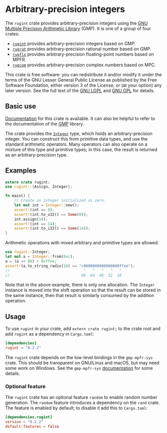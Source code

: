 # Arbitrary-precision integers

The `rugint` crate provides arbitrary-precision integers using the
[GNU Multiple Precision Arithmetic Library][gmp home] (GMP). It is one
of a group of four crates:

* [`rugint`][rugint] provides arbitrary-precision integers based on
  GMP.
* [`rugrat`][rugrat] provides arbitrary-precision rational number
  based on GMP.
* [`rugflo`][rugflo] provides arbitrary-precision floating-point
  numbers based on MPFR.
* [`rugcom`][rugcom] provides arbitrary-precision complex numbers
  based on MPC.

This crate is free software: you can redistribute it and/or modify it
under the terms of the GNU Lesser General Public License as published
by the Free Software Foundation, either version 3 of the License, or
(at your option) any later version. See the full text of the
[GNU LGPL][lgpl] and [GNU GPL][gpl] for details.

## Basic use

[Documentation][rugint] for this crate is available. It can also be
helpful to refer to the documentation of the [GMP][gmp] library.

The crate provides the [`Integer`][integer] type, which holds an
arbitrary-precision integer. You can construct this from primitive
data types, and use the standard arithmetic operators. Many operators
can also operate on a mixture of this type and primitive types; in
this case, the result is returned as an arbitrary-precision type.

## Examples

```rust
extern crate rugint;
use rugint::{Assign, Integer};

fn main() {
    // Create an integer initialized as zero.
    let mut int = Integer::new();
    assert!(int == 0);
    assert!(int.to_u32() == Some(0));
    int.assign(14);
    assert!(int == 14);
    assert!(int.to_i32() == Some(14));
}
```

Arithmetic operations with mixed arbitrary and primitive types are
allowed.

```rust
use rugint::Integer;
let mut a = Integer::from(0xc);
a = (a << 80) + 0xffee;
assert!(a.to_string_radix(16) == "c0000000000000000ffee");
//                                 ^   ^   ^   ^   ^
//                                80  64  48  32  16
```

Note that in the above example, there is only one allocation. The
`Integer` instance is moved into the shift operation so that the
result can be stored in the same instance, then that result is
similarly consumed by the addition operation.

## Usage

To use `rugint` in your crate, add `extern crate rugint;` to the crate
root and add `rugint` as a dependency in `Cargo.toml`:

```toml
[dependencies]
rugint = "0.2.2"
```

The `rugint` crate depends on the low-level bindings in the
`gmp-mpfr-sys` crate. This should be transparent on GNU/Linux and
macOS, but may need some work on Windows. See the `gmp-mpfr-sys`
[documentation][sys] for some details.

### Optional feature

The `rugint` crate has an optional feature `random` to enable random
number generation. The `random` feature introduces a dependency on the
`rand` crate. The feature is enabled by default; to disable it add
this to `Cargo.toml`:

```toml
[dependencies.rugint]
version = "0.2.2"
default-features = false
```

[gmp home]: https://gmplib.org/
[gmp]:      https://tspiteri.gitlab.io/gmp-mpfr/gmp/
[gpl]:      https://www.gnu.org/licenses/gpl-3.0.html
[integer]:  https://tspiteri.gitlab.io/gmp-mpfr/rugint/struct.Integer.html
[lgpl]:     https://www.gnu.org/licenses/lgpl-3.0.en.html
[rugcom]:   https://tspiteri.gitlab.io/gmp-mpfr/rugcom/
[rugflo]:   https://tspiteri.gitlab.io/gmp-mpfr/rugflo/
[rugint]:   https://tspiteri.gitlab.io/gmp-mpfr/rugint/
[rugrat]:   https://tspiteri.gitlab.io/gmp-mpfr/rugrat/
[sys]:      https://tspiteri.gitlab.io/gmp-mpfr/gmp_mpfr_sys/
